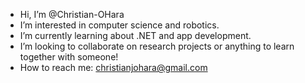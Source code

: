 - Hi, I’m @Christian-OHara
- I’m interested in computer science and robotics.
- I’m currently learning about .NET and app development.
- I’m looking to collaborate on research projects or anything to learn together with someone!
- How to reach me: christianjohara@gmail.com

<!---
Christian-OHara/Christian-OHara is a ✨ special ✨ repository because its `README.md` (this file) appears on your GitHub profile.
You can click the Preview link to take a look at your changes.
--->
